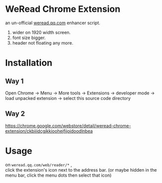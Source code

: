 # WeRead Chrome Extension
an un-official [weread.qq.com](https://weread.qq.com) enhancer script.  
1. wider on 1920 width screen.  
1. font size bigger.  
1. header not floating any more.   

# Installation
## Way 1  
Open Chrome -> Menu -> More tools -> Extensions -> developer mode -> load unpacked extension -> select this source code directory  
## Way 2  
https://chrome.google.com/webstore/detail/weread-chrome-extension/ckbiiidcgjkkioohejfijojdoodlnbea

# Usage  
on ```weread.qq.com/web/reader/*``` ,  
click the extension's icon next to the address bar. (or maybe hidden in the menu bar, click the menu dots then select that icon)
